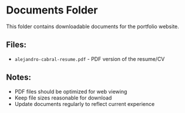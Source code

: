 # Documents Folder

This folder contains downloadable documents for the portfolio website.

## Files:
- `alejandro-cabral-resume.pdf` - PDF version of the resume/CV

## Notes:
- PDF files should be optimized for web viewing
- Keep file sizes reasonable for download
- Update documents regularly to reflect current experience